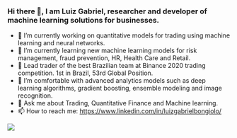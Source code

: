 ### Hi there 👋, I am Luiz Gabriel, researcher and developer of machine learning solutions for businesses.


- 🔭 I’m currently working on quantitative models for trading using machine learning and neural networks.
- 🌱 I’m currently learning new machine learning models for risk management, fraud prevention, HR, Health Care and Retail. 
- 🥇 Lead trader of the best Brazilian team at Binance 2020 trading competition. 1st in Brazil, 53rd Global Position. 
- 🥋 I’m comfortable with advanced analytics models such as deep learning algorithms, gradient boosting, ensemble modeling and image recognition. 
- 💬 Ask me about Trading, Quantitative Finance and Machine learning.
- 📫 How to reach me: https://www.linkedin.com/in/luizgabrielbongiolo/

![](https://media.giphy.com/media/wwg1suUiTbCY8H8vIA/giphy.gif)
